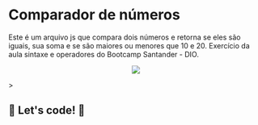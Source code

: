  # Comparador de números
 Este é um arquivo js que compara dois números e retorna se eles são iguais, sua soma e se são maiores ou menores que 10 e 20. Exercício da aula sintaxe e operadores do Bootcamp Santander - DIO.

<p align="center">
<img src="http://img.shields.io/static/v1?label=STATUS&message=EM%20DESENVOLVIMENTO&color=GREEN&style=for-the-badge"/>
</p>>

## 🚀 Let's code! 🚀
